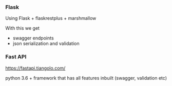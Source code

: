 
### Flask

Using Flask + flaskrestplus + marshmallow

With this we get
- swagger endpoints
- json serialization and validation

### Fast API
https://fastapi.tiangolo.com/

python 3.6 + framework that has all features inbuilt (swagger, validation etc)
